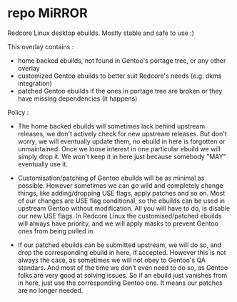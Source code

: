 # repo MiRROR


Redcore Linux desktop ebuilds. Mostly stable and safe to use :)

This overlay contains :

* home backed ebuilds, not found in Gentoo's portage tree, or any other overlay
* customized Gentoo ebuilds to better suit Redcore's needs (e.g. dkms integration)
* patched Gentoo ebuilds if the ones in portage tree are broken or they have missing dependencies (it happens)

Policy :

* The home backed ebuilds will sometimes lack behind upstream releases, we don't actively check for new upstream releases.
But don't worry, we will eventually update them, no ebuild in here is forgotten or unmaintained. Once we loose interest
in one particular ebuild we will simply drop it. We won't keep it in here just because somebody "MAY" eventually use it.  

* Customisation/patching of Gentoo ebuilds will be as minimal as possible. However sometimes we can go wild and completely 
change things, like adding/dropping USE flags, apply patches and so on. Most of our changes are USE flag conditional, so
the ebuilds can be used in upstream Gentoo without modification. All you will have to do, is disable our new USE flags.
In Redcore Linux the customised/patched ebuilds will always have priority, and we will apply masks to prevent Gentoo ones
from being pulled in.

* If our patched ebuilds can be submitted upstream, we will do so, and drop the corresponding ebuild in here, if accepted.
However this is not always the case, as sometimes we will not obey to Gentoo's QA standars. And most of the time we don't
even need to do so, as Gentoo folks are very good at solving issues. So if an ebuild just vanishes from in here, just use
the corresponding Gentoo one. It means our patches are no longer needed. 
